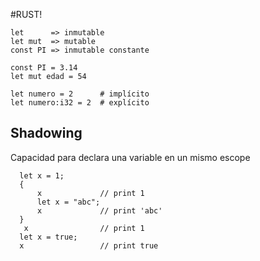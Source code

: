 #RUST!
```
let      => inmutable
let mut  => mutable
const PI => inmutable constante

const PI = 3.14
let mut edad = 54

```

```
let numero = 2      # implícito
let numero:i32 = 2  # explícito

```

## Shadowing
Capacidad para declara una variable en un mismo escope
``````
  let x = 1;
  {
      x             // print 1
      let x = "abc"; 
      x             // print 'abc'
  }
   x                // print 1
  let x = true;
  x                 // print true
``````


``````


``````
